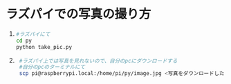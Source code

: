 # ラズパイでの写真の撮り方

1.  ```bash
    #ラズパイにて
    cd py
    python take_pic.py
    ```
2. ```bash
    #ラズパイ上では写真を見れないので、自分のpcにダウンロードする
    #自分のpcのターミナルにて
    scp pi@raspberrypi.local:/home/pi/py/image.jpg <写真をダウンロードしたいディレクトリ>
    ```